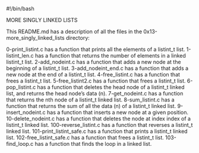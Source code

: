 #!/bin/bash

MORE SINGLY LINKED LISTS

This README.md has a description of all the files in the 0x13-more_singly_linked_lists directory:

0-print_listint.c has a function that prints all the elements of a listint_t list.
1-listint_len.c has a function that returns the number of elements in a linked listint_t list.
2-add_nodeint.c has a function that adds a new node at the beginning of a listint_t list.
3-add_nodeint_end.c has a function that adds a new node at the end of a listint_t list.
4-free_listint.c has a function that frees a listint_t list.
5-free_listint2.c has a function that frees a listint_t list.
6-pop_listint.c has a function that deletes the head node of a listint_t linked list, and returns the head node’s data (n).
7-get_nodeint.c has a function that returns the nth node of a listint_t linked list.
8-sum_listint.c has a function that returns the sum of all the data (n) of a listint_t linked list.
9-insert_nodeint.c has a function that inserts a new node at a given position.
10-delete_nodeint.c has a function that deletes the node at index index of a listint_t linked list.
100-reverse_listint.c has a function that reverses a listint_t linked list.
101-print_listint_safe.c has a function that prints a listint_t linked list.
102-free_listint_safe.c has a function that frees a listint_t list.
103-find_loop.c has a function that finds the loop in a linked list.

